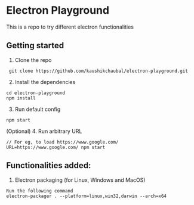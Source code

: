 # Electron Playground
This is a repo to try different electron functionalities

## Getting started

1. Clone the repo
```
 git clone https://github.com/kaushikchaubal/electron-playground.git
```

2. Install the dependencies
```
cd electron-playground
npm install
```

3. Run  default config
```
npm start
```

(Optional) 4. Run arbitrary URL
```
// For eg, to load https://www.google.com/
URL=https://www.google.com/ npm start
```

## Functionalities added:

1. Electron packaging (for Linux, Windows and MacOS)
```
Run the following command
electron-packager . --platform=linux,win32,darwin --arch=x64
```


